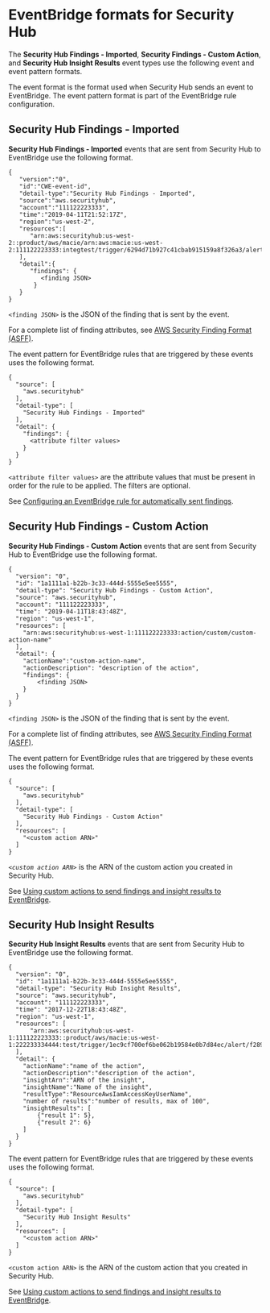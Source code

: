 # EventBridge formats for Security Hub<a name="securityhub-cwe-event-formats"></a>

The **Security Hub Findings \- Imported**, **Security Findings \- Custom Action**, and **Security Hub Insight Results** event types use the following event and event pattern formats\.

The event format is the format used when Security Hub sends an event to EventBridge\. The event pattern format is part of the EventBridge rule configuration\.

## Security Hub Findings \- Imported<a name="securityhub-cwe-event-formats-findings-imported"></a>

**Security Hub Findings \- Imported** events that are sent from Security Hub to EventBridge use the following format\.

```
{
   "version":"0",
   "id":"CWE-event-id",
   "detail-type":"Security Hub Findings - Imported",
   "source":"aws.securityhub",
   "account":"111122223333",
   "time":"2019-04-11T21:52:17Z",
   "region":"us-west-2",
   "resources":[
      "arn:aws:securityhub:us-west-2::product/aws/macie/arn:aws:macie:us-west-2:111122223333:integtest/trigger/6294d71b927c41cbab915159a8f326a3/alert/f2893b211841"
   ],
   "detail":{
      "findings": {
         <finding JSON>
       }
   }
}
```

`<finding JSON>` is the JSON of the finding that is sent by the event\.

For a complete list of finding attributes, see [AWS Security Finding Format \(ASFF\)](securityhub-findings-format.md)\.

The event pattern for EventBridge rules that are triggered by these events uses the following format\.

```
{
  "source": [
    "aws.securityhub"
  ],
  "detail-type": [
    "Security Hub Findings - Imported"
  ],
  "detail": {
    "findings": {
      <attribute filter values>
    }
  }
}
```

`<attribute filter values>` are the attribute values that must be present in order for the rule to be applied\. The filters are optional\.

See [Configuring an EventBridge rule for automatically sent findings](securityhub-cwe-all-findings.md)\.

## Security Hub Findings \- Custom Action<a name="securityhub-cwe-event-formats-findings-custom-action"></a>

**Security Hub Findings \- Custom Action** events that are sent from Security Hub to EventBridge use the following format\.

```
{
  "version": "0",
  "id": "1a1111a1-b22b-3c33-444d-5555e5ee5555",
  "detail-type": "Security Hub Findings - Custom Action",
  "source": "aws.securityhub",
  "account": "111122223333",
  "time": "2019-04-11T18:43:48Z",
  "region": "us-west-1",
  "resources": [
    "arn:aws:securityhub:us-west-1:111122223333:action/custom/custom-action-name"
  ],
  "detail": {
    "actionName":"custom-action-name",
    "actionDescription": "description of the action",
    "findings": {
        <finding JSON>
    }
  }
}
```

`<finding JSON>` is the JSON of the finding that is sent by the event\.

For a complete list of finding attributes, see [AWS Security Finding Format \(ASFF\)](securityhub-findings-format.md)\.

The event pattern for EventBridge rules that are triggered by these events uses the following format\.

```
{
  "source": [
    "aws.securityhub"
  ],
  "detail-type": [
    "Security Hub Findings - Custom Action"
  ],
  "resources": [
    "<custom action ARN>"
  ]
}
```

*`<custom action ARN>`* is the ARN of the custom action you created in Security Hub\.

See [Using custom actions to send findings and insight results to EventBridge](securityhub-cwe-custom-actions.md)\.

## Security Hub Insight Results<a name="securityhub-cwe-event-formats-insight-results"></a>

**Security Hub Insight Results** events that are sent from Security Hub to EventBridge use the following format\.

```
{ 
  "version": "0",
  "id": "1a1111a1-b22b-3c33-444d-5555e5ee5555",
  "detail-type": "Security Hub Insight Results",
  "source": "aws.securityhub",
  "account": "111122223333",
  "time": "2017-12-22T18:43:48Z",
  "region": "us-west-1",
  "resources": [
      "arn:aws:securityhub:us-west-1:111122223333::product/aws/macie:us-west-1:222233334444:test/trigger/1ec9cf700ef6be062b19584e0b7d84ec/alert/f2893b211841"
  ],
  "detail": {
    "actionName":"name of the action",
    "actionDescription":"description of the action",
    "insightArn":"ARN of the insight",
    "insightName":"Name of the insight",
    "resultType":"ResourceAwsIamAccessKeyUserName",
    "number of results":"number of results, max of 100",
    "insightResults": [
        {"result 1": 5},
        {"result 2": 6}
    ]
  }
}
```

The event pattern for EventBridge rules that are triggered by these events uses the following format\.

```
{
  "source": [
    "aws.securityhub"
  ],
  "detail-type": [
    "Security Hub Insight Results"
  ],
  "resources": [
    "<custom action ARN>"
  ]
}
```

`<custom action ARN>` is the ARN of the custom action that you created in Security Hub\.

See [Using custom actions to send findings and insight results to EventBridge](securityhub-cwe-custom-actions.md)\.